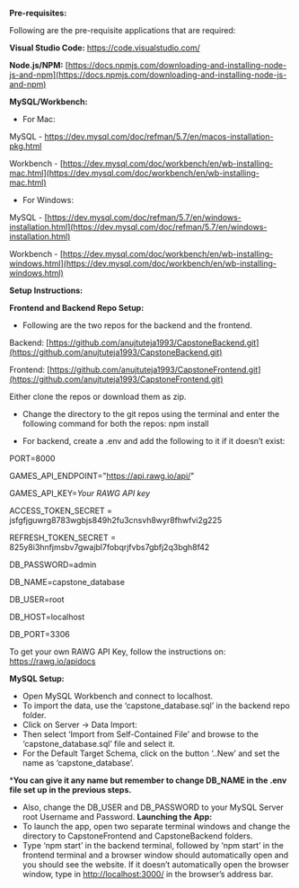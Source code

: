 **Pre-requisites:**  
  
Following are the pre-requisite applications that are required:  
  
**Visual Studio Code:** https://code.visualstudio.com/

  

**Node.js/NPM:** [https://docs.npmjs.com/downloading-and-installing-node-js-and-npm](https://docs.npmjs.com/downloading-and-installing-node-js-and-npm)

  

**MySQL/Workbench:**

  

-   For Mac:

  

MySQL - https://dev.mysql.com/doc/refman/5.7/en/macos-installation-pkg.html

Workbench - [https://dev.mysql.com/doc/workbench/en/wb-installing-mac.html](https://dev.mysql.com/doc/workbench/en/wb-installing-mac.html)

  

-   For Windows:

MySQL - [https://dev.mysql.com/doc/refman/5.7/en/windows-installation.html](https://dev.mysql.com/doc/refman/5.7/en/windows-installation.html)

Workbench - [https://dev.mysql.com/doc/workbench/en/wb-installing-windows.html](https://dev.mysql.com/doc/workbench/en/wb-installing-windows.html)

  

**Setup Instructions:**  

**Frontend and Backend Repo Setup:**

-   Following are the two repos for the backend and the frontend.

Backend: [https://github.com/anujtuteja1993/CapstoneBackend.git](https://github.com/anujtuteja1993/CapstoneBackend.git)

Frontend: [https://github.com/anujtuteja1993/CapstoneFrontend.git](https://github.com/anujtuteja1993/CapstoneFrontend.git)

Either clone the repos or download them as zip.

-   Change the directory to the git repos using the terminal and enter the following command for both the repos:
npm install

-   For backend, create a .env and add the following to it if it doesn’t exist:

PORT=8000

GAMES_API_ENDPOINT="https://api.rawg.io/api/"

GAMES_API_KEY=*Your RAWG API key*

ACCESS_TOKEN_SECRET = jsfgfjguwrg8783wgbjs849h2fu3cnsvh8wyr8fhwfvi2g225

REFRESH_TOKEN_SECRET = 825y8i3hnfjmsbv7gwajbl7fobqrjfvbs7gbfj2q3bgh8f42

DB_PASSWORD=admin

DB_NAME=capstone_database

DB_USER=root

DB_HOST=localhost

DB_PORT=3306

To get your own RAWG API Key, follow the instructions on: https://rawg.io/apidocs

**MySQL Setup:**
-   Open MySQL Workbench and connect to localhost.
-   To import the data, use the ‘capstone_database.sql’ in the backend repo folder.
-   Click on Server -> Data Import:
-   Then select ‘Import from Self-Contained File’ and browse to the ‘capstone_database.sql’ file and select it.
-   For the Default Target Schema, click on the button ‘..New’ and set the name as ‘capstone_database’.

***You can give it any name but remember to change DB_NAME in the .env file set up in the previous steps.**

-   Also, change the DB_USER and DB_PASSWORD to your MySQL Server root Username and Password.
**Launching the App:**
-   To launch the app, open two separate terminal windows and change the directory to CapstoneFrontend and CapstoneBackend folders.
-   Type ‘npm start’ in the backend terminal, followed by ‘npm start’ in the frontend terminal and a browser window should automatically open and you should see the website. If it doesn’t automatically open the browser window, type in [http://localhost:3000/](http://localhost:3000/) in the browser’s address bar.
